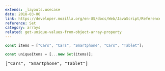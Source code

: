 ```yaml
---
extends: _layouts.usecase
date: 2018-03-06
link: https://developer.mozilla.org/en-US/docs/Web/JavaScript/Reference/Global_Objects/Set
reference: Set
category: arrays
related: get-unique-values-from-object-array-property
---
```


```javascript
const items = ["Cars", "Cars", "Smartphone", "Cars", "Tablet"];

const uniqueItems = [...new Set(items)];
```

<pre class="output">["Cars", "Smartphone", "Tablet"]</pre>
